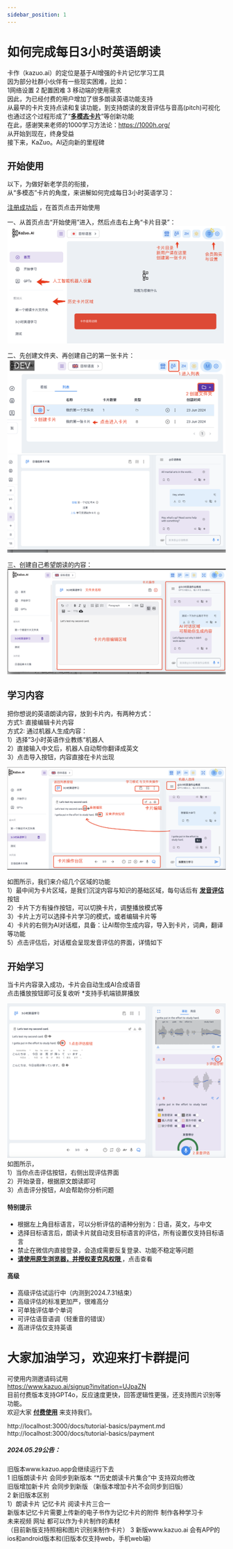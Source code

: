 ```yaml
---
sidebar_position: 1
---
```


# 如何完成每日3小时英语朗读

卡作（kazuo.ai）的定位是基于AI增强的卡片记忆学习工具  
因为部分社群小伙伴有一些现实困难，比如：  
1网络设置 2 配置困难 3 移动端的使用需求  
因此，为已经付费的用户增加了很多朗读英语功能支持  
从最早的卡片支持点读和复读功能，到支持朗读的发音评估与音高(pitch)可视化  
也通过这个过程形成了“**[多模态卡片](../tutorial-basics/multi-modal.md)**”等创新功能   
在此，感谢笑来老师的1000学习方法论：https://1000h.org/  
从开始到现在，终身受益  
接下来，KaZuo。AI迈向新的里程碑   

## 开始使用

以下，为做好新老学员的衔接，  
从“多模态”卡片的角度，来讲解如何完成每日3小时英语学习：

[注册成功后](https://www.kazuo.ai/signup?invitation=UJpaZN) ，在首页点击开始使用

一、从首页点击“开始使用”进入，然后点击右上角“卡片目录”：  
![alt text](img/app-index.png)

二、先创建文件夹、再创建自己的第一张卡片：
![alt text](img/dir.png)
![alt text](img/new-card.png)

三、创建自己希望朗读的内容：
![alt text](img/edit.png)
## 学习内容

把你想说的英语朗读内容，放到卡片内，有两种方式：  
方式1: 直接编辑卡片内容  
方式2: 通过机器人生成内容：   
1）选择”3小时英语作业教练“机器人  
2）直接输入中文后，机器人自动帮你翻译成英文  
3）点击导入按钮，内容直接在卡片出现


![alt text](img/card.png)  

如图所示，我们来介绍几个区域的功能    
1）最中间为卡片区域，是我们沉淀内容与知识的基础区域，每句话后有 **[发音评估](../tutorial-basics/pronunciation.md)** 按钮   
2）卡片下方有操作按钮，可以切换卡片，调整播放模式等  
3）卡片上方可以选择卡片学习的模式，或者编辑卡片等  
4）卡片的右侧为AI对话框，具备：让AI帮你生成内容，导入到卡片，词典，翻译等功能  
5）点击评估后，对话框会呈现发音评估的界面，详情如下


## 开始学习

当卡片内容录入成功，卡片会自动生成AI合成语音  
点击播放按钮即可反复收听 *支持手机端锁屏播放

![alt text](img/pron.png)
如图所示，  
1）当你点击评估按钮，右侧出现评估界面  
2）开始录音，根据原文朗读即可  
3）点击评分按钮，AI会帮助你分析问题  

 #### 特别提示 

 * 根据左上角目标语言，可以分析评估的语种分别为：日语，英文，与中文
 * 选择目标语言后，朗读卡片就自动支目标语言的评估，所有设置仅支持目标语言
 * 禁止在微信内直接登录，会造成需要反复登录、功能不稳定等问题
 * **[请使用原生浏览器，并授权麦克风权限 ](../tutorial-extras/other.md)** ，点击查看

 #### 高级  
 * 高级评估试运行中（内测到2024.7.31结束）
 * 高级评估的标准更加严，很难高分
 * 可单独评估单个单词
 * 可评估语音语调（轻重音的错误）
 * 高进评估仅支持英语  


# 大家加油学习，欢迎来打卡群提问  
可使用内测邀请码试用    
https://www.kazuo.ai/signup?invitation=UJpaZN  
目前付费版本支持GPT4o，反应速度更快，回答逻辑性更强，还支持图片识别等功能。  
欢迎大家 **[付费使用](../tutorial-basics/payment.md)** 来支持我们。  

http://localhost:3000/docs/tutorial-basics/payment.md
http://localhost:3000/docs/tutorial-basics/payment
##### 2024.05.29公告：
旧版本www.kazuo.app会继续运行下去  
1 旧版朗读卡片 会同步到新版本 “*历史朗读卡片集合”中  支持双向修改  
   旧版增加新卡片 会同步到新版 （新版本增加卡片不会同步到旧版）  
2 新旧版本区别   
  1）朗读卡片 记忆卡片 阅读卡片三合一  
   新版本记忆卡片需要上传新的电子书作为记忆卡片的附件 制作各种学习卡  
  未来视频 网址 都可以作为卡片制作的素材  
  （目前新版支持照相和图片识别来制作卡片）
3 新版www.kazuo.ai 会有APP的ios和android版本和(旧版本仅支持web，手机web端)
 

